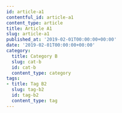 ```yaml
---
id: article-a1
contentful_id: article-a1
content_type: article
title: Article A1
slug: article-a1
published_at: '2019-02-01T00:00:00+00:00'
date: '2019-02-01T00:00:00+00:00'
category:
  title: Category B
  slug: cat-b
  id: cat-b
  content_type: category
tags:
- title: Tag B2
  slug: tag-b2
  id: tag-b2
  content_type: tag
---
```

